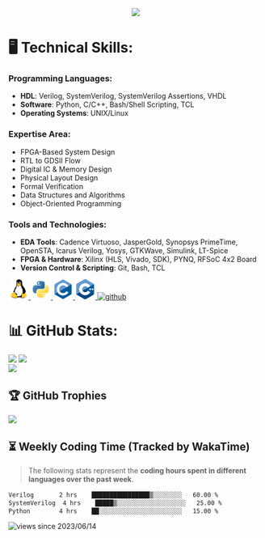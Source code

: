 <!--
**Shivam-Shukla-GIT/Shivam-Shukla-GIT** is a ✨ _special_ ✨ repository because its `README.md` (this file) appears on your GitHub profile.
-->

<p align="center">
    <img src="https://readme-typing-svg.herokuapp.com?color=E22FE4&width=380&height=28&lines=Hi👋+I'm+Shivam+Shukla..;VLSI+Enthusiast..;Expertise+in+RTL+Design..;FPGA+Development..;Formal+Verification..;Nice+To+Meet+You+....&center=true">
</p>

# 🖥️ Technical Skills:

### Programming Languages:
- **HDL**: Verilog, SystemVerilog, SystemVerilog Assertions, VHDL
- **Software**: Python, C/C++, Bash/Shell Scripting, TCL
- **Operating Systems**: UNIX/Linux

### Expertise Area:
- FPGA-Based System Design
- RTL to GDSII Flow
- Digital IC & Memory Design
- Physical Layout Design
- Formal Verification
- Data Structures and Algorithms
- Object-Oriented Programming

### Tools and Technologies:
- **EDA Tools**: Cadence Virtuoso, JasperGold, Synopsys PrimeTime, OpenSTA, Icarus Verilog, Yosys, GTKWave, Simulink, LT-Spice
- **FPGA & Hardware**: Xilinx (HLS, Vivado, SDK), PYNQ, RFSoC 4x2 Board
- **Version Control & Scripting**: Git, Bash, TCL

<p align="left">
  <a href="https://www.linux.org/" target="_blank" rel="noreferrer">
    <img src="https://raw.githubusercontent.com/devicons/devicon/master/icons/linux/linux-original.svg" alt="linux" width="40" height="40"/>
  </a>
  <a href="https://www.python.org" target="_blank" rel="noreferrer">
    <img src="https://raw.githubusercontent.com/devicons/devicon/master/icons/python/python-original.svg" alt="python" width="40" height="40"/>
  </a>
  <a href="https://www.w3schools.com/c/" target="_blank" rel="noreferrer">
    <img src="https://raw.githubusercontent.com/devicons/devicon/master/icons/c/c-original.svg" alt="c" width="40" height="40"/>
  </a>
  <a href="https://www.w3schools.com/cpp/" target="_blank" rel="noreferrer">
    <img src="https://raw.githubusercontent.com/devicons/devicon/master/icons/cplusplus/cplusplus-original.svg" alt="cplusplus" width="40" height="40"/>
  </a>
  <a href="https://www.github.com" target="_blank" rel="noreferrer">
    <img src="https://www.vectorlogo.zone/logos/github/github-icon.svg" alt="github" width="40" height="40"/>
  </a>
</p>

# 📊 GitHub Stats:
![](https://github-readme-stats.vercel.app/api/top-langs/?username=Shivam-Shukla-GIT&theme=radical&border=false&include_all_commits=true&count_private=true&layout=compact)
![](https://github-readme-stats.vercel.app/api?username=Shivam-Shukla-GIT&theme=radical&_border=false&include_all_commits=true&count_private=true)<br/>
![](https://github-readme-streak-stats.herokuapp.com/?user=Shivam-Shukla-GIT&theme=radical&hide_border=false)

## 🏆 GitHub Trophies
![](https://github-profile-trophy.vercel.app/?username=Shivam-Shukla-GIT&theme=radical&no-frame=false&no-bg=true&margin-w=4)

## ⏳ Weekly Coding Time (Tracked by WakaTime)
> The following stats represent the **coding hours spent in different languages over the past week**.

<!--START_SECTION:waka-->
```text
Verilog       2 hrs    ████████████████▒░░░░░░░░   60.00 %
SystemVerilog  4 hrs    █████▒░░░░░░░░░░░░░░░░░░░   25.00 %
Python        4 hrs    ██░░░░░░░░░░░░░░░░░░░░░░░   15.00 %
```
<!--END_SECTION:waka-->

![views since 2023/06/14](https://visitor-badge-deno.deno.dev/Shivam-Shukla-GIT.Shivam-Shukla-GIT.svg)
